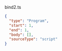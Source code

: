 bind2.ts
```json
{
  "type": "Program",
  "start": 1,
  "end": 1,
  "body": [],
  "sourceType": "script"
}
```
